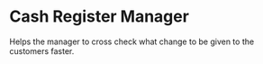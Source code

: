 # Cash Register Manager

Helps the manager to cross check what change to be given to the customers faster.
